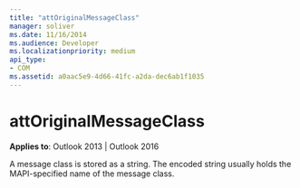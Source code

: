 ```yaml
---
title: "attOriginalMessageClass"
manager: soliver
ms.date: 11/16/2014
ms.audience: Developer
ms.localizationpriority: medium
api_type:
- COM
ms.assetid: a0aac5e9-4d66-41fc-a2da-dec6ab1f1035
---
```


# attOriginalMessageClass

**Applies to**: Outlook 2013 | Outlook 2016 
  
A message class is stored as a string. The encoded string usually holds the MAPI-specified name of the message class.
  

